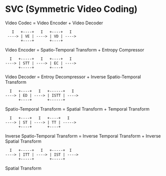 # SVC (Symmetric Video Coding)

Video Codec = Video Encoder + Video Decoder

```
   I   +----+   I   +----+   I
 ----> | VE | ----> | VD | ---->
       +----+       +----+
```

Video Encoder = Spatio-Temporal Transform + Entropy Compressor

```
  I   +-----+   I   +----+   I
----> | STT | ----> | EC | ---->
      +-----+       +----+
```

Video Decoder = Entroy Decompressor + Inverse Spatio-Temporal Transform

```
  I   +----+   I   +------+   I
----> | ED | ----> | ISTT | ---->
      +----+       +------+
```

Spatio-Temporal Transform = Spatial Transform + Temporal Transform

```
  I   +----+   I   +----+   I
----> | ST | ----> | TT | ----->
      +----+       +----+
```

Inverse Spatio-Temporal Transform = Inverse Temporal Transform + Inverse Spatial Transform

```
  I   +-----+   I   +-----+  I
----> | ITT | ----> | IST | ---->
      +-----+       +-----+
```

Spatial Transform 
